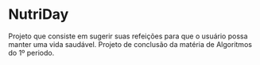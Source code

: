 # NutriDay
Projeto que consiste em sugerir suas refeições para que o usuário possa manter uma vida saudável. 
Projeto de conclusão da matéria de Algoritmos do 1º periodo.
